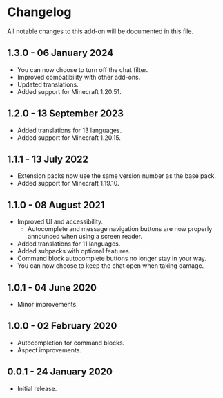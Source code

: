 # Changelog

All notable changes to this add-on will be documented in this file.

## 1.3.0 - 06 January 2024

- You can now choose to turn off the chat filter.
- Improved compatibility with other add-ons.
- Updated translations.
- Added support for Minecraft 1.20.51.

## 1.2.0 - 13 September 2023

- Added translations for 13 languages.
- Added support for Minecraft 1.20.15.

## 1.1.1 - 13 July 2022

- Extension packs now use the same version number as the base pack.
- Added support for Minecraft 1.19.10.

## 1.1.0 - 08 August 2021

- Improved UI and accessibility.
    - Autocomplete and message navigation buttons are now properly announced when using a screen reader.
- Added translations for 11 languages.
- Added subpacks with optional features.
- Command block autocomplete buttons no longer stay in your way.
- You can now choose to keep the chat open when taking damage.

## 1.0.1 - 04 June 2020

- Minor improvements.

## 1.0.0 - 02 February 2020

- Autocompletion for command blocks.
- Aspect improvements.

## 0.0.1 - 24 January 2020

- Initial release.
